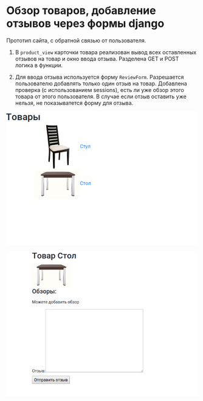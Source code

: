 # Обзор товаров, добавление отзывов через формы django

Прототип сайта, с обратной связью от пользователя.

1) В `product_view` карточки товара реализован вывод всех оставленных отзывов на товар и окно ввода отзыва. Разделена GET и POST логика в функции.

2) Для ввода отзыва используется форму `ReviewForm`. Разрешается пользователю добавлять только один отзыв на товар.
Добавлена проверка (с использованием sessions), есть ли уже обзор этого товара от этого пользователя. В случае если отзыв оставить уже нельзя, не показыватется форму для отзыва. 

![Каталог со всеми товарами](./docs/list.png)

![Страница товара с отзывами](./docs/product.png)
